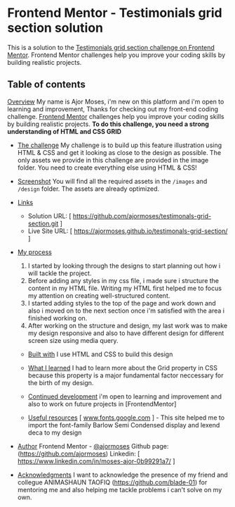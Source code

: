 # Frontend Mentor - Testimonials grid section solution

This is a solution to the [Testimonials grid section challenge on Frontend Mentor](https://www.frontendmentor.io/challenges/testimonials-grid-section-Nnw6J7Un7). Frontend Mentor challenges help you improve your coding skills by building realistic projects. 

## Table of contents

[Overview](#overview)
     My name is Ajor Moses, i'm new on this platform and i'm open to learning and improvement, Thanks for checking out my front-end coding challenge.
     [Frontend Mentor](https://www.frontendmentor.io) challenges help you improve your coding skills by building realistic projects.
    **To do this challenge, you need a strong understanding of HTML and CSS GRID**

  - [The challenge](#the-challenge)
    My challenge is to build up this feature illustration using HTML & CSS and get it looking as close to the design as possible.
    The only assets we provide in this challenge are provided in the image folder. You need to create everything else using HTML & CSS!

  - [Screenshot](#screenshot)
    You will find all the required assets in the `/images` and `/design` folder. The assets are already optimized.

  - [Links](#links)
     - Solution URL:   [ https://github.com/ajormoses/testimonals-grid-section.git ]
    - Live Site URL:  [ https://ajormoses.github.io/testimonals-grid-section/ ]

- [My process](#my-process)
    1. I started by looking through the designs to start planning out how i will tackle the project. 
    2. Before adding any styles in my css file, i made sure i structure the content in my HTML file. Writing my HTML first helped me to focus my attention on creating well-structured content.
    3. I started adding styles to the top of the page and work down and also i moved on to the next section once i'm satisfied with the area i finished working on.
    4. After working on the structure and design, my last work was to make my design responsive and also to have different design for different screen size using media query.

   - [Built with](#built-with)
   I use HTML and CSS to build this design

  - [What I learned](#what-i-learned)
    I had to learn more about the Grid property in CSS because this property is a major fundamental factor neccessary for the birth of my design.

  - [Continued development](#continued-development)
     i'm open to learning and improvement and also to work on future projects in [FrontendMentor]

  - [Useful resources](#useful-resources)
    [ www.fonts.google.com ] - This site helped me to import the font-family Barlow Semi Condensed display and lexend deca to my design

- [Author](#author)
    Frontend Mentor - [@ajormoses](https://www.frontendmentor.io/profile/ajormoses)
    Github page: (https://github.com/ajormoses)
    Linkedin: [ https://www.linkedin.com/in/moses-ajor-0b99291a7/ ]

- [Acknowledgments](#acknowledgments)
    I want to acknowledge the presence of my friend and collegue ANIMASHAUN TAOFIQ (https://github.com/blade-01) for mentoring me and also helping me tackle problems i can't solve on my own.

